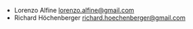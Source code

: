 * Lorenzo Alfine <lorenzo.alfine@gmail.com>
* Richard Höchenberger <richard.hoechenberger@gmail.com>
